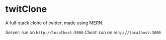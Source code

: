 # twitClone
A full-stack clone of twitter, made using MERN.

_Server_:  run on `http://localhost:5000`
_Client_:  run on `http://localhost:3000`
